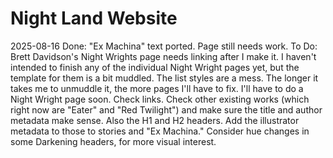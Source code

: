 # Night Land Website

2025-08-16
    Done:
        "Ex Machina" text ported. Page still needs work.
    To Do:    
        Brett Davidson's Night Wrights page needs linking after I make it.
        I haven't intended to finish any of the individual Night Wright pages yet, but the template for them is a bit muddled. The list styles are a mess. The longer it takes me to unmuddle it, the more pages I'll have to fix. I'll have to do a Night Wright page soon.
        Check links.
        Check other existing works (which right now are "Eater" and "Red Twilight") and make sure the title and author metadata make sense. Also the H1 and H2 headers. Add the illustrator metadata to those to stories and "Ex Machina."
        Consider hue changes in some Darkening headers, for more visual interest.




        
